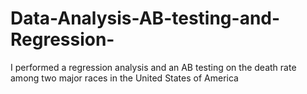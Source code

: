 # Data-Analysis-AB-testing-and-Regression-
I performed a regression analysis and an AB testing on the death rate among two major races in the United States of America
